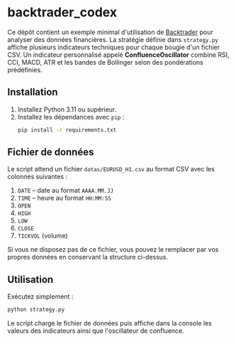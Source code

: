 # backtrader_codex

Ce dépôt contient un exemple minimal d'utilisation de [Backtrader](https://www.backtrader.com/) pour analyser des données financières. La stratégie définie dans `strategy.py` affiche plusieurs indicateurs techniques pour chaque bougie d'un fichier CSV.
Un indicateur personnalisé appelé **ConfluenceOscillator** combine RSI, CCI, MACD, ATR et les bandes de Bollinger selon des pondérations prédéfinies.

## Installation

1. Installez Python 3.11 ou supérieur.
2. Installez les dépendances avec `pip` :
   ```bash
   pip install -r requirements.txt
   ```

## Fichier de données

Le script attend un fichier `datas/EURUSD_H1.csv` au format CSV avec les colonnes suivantes :

1. `DATE` – date au format `AAAA.MM.JJ`
2. `TIME` – heure au format `HH:MM:SS`
3. `OPEN`
4. `HIGH`
5. `LOW`
6. `CLOSE`
7. `TICKVOL` (volume)

Si vous ne disposez pas de ce fichier, vous pouvez le remplacer par vos propres données en conservant la structure ci-dessus.

## Utilisation

Exécutez simplement :

```bash
python strategy.py
```
Le script charge le fichier de données puis affiche dans la console les valeurs des indicateurs ainsi que l'oscillateur de confluence.
